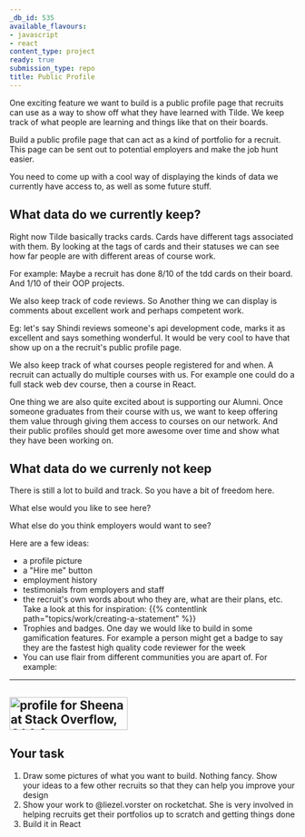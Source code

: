 ```yaml
---
_db_id: 535
available_flavours:
- javascript
- react
content_type: project
ready: true
submission_type: repo
title: Public Profile
---
```


One exciting feature we want to build is a public profile page that recruits can use as a way to show off what they have learned with Tilde. We keep track of what people are learning and things like that on their boards.

Build a public profile page that can act as a kind of portfolio for a recruit. This page can be sent out to potential employers and make the job hunt easier.

You need to come up with a cool way of displaying the kinds of data we currently have access to, as well as some future stuff.

## What data do we currently keep?

Right now Tilde basically tracks cards. Cards have different tags associated with them.
By looking at the tags of cards and their statuses we can see how far people are with different areas of course work.

For example: Maybe a recruit has done 8/10 of the tdd cards on their board. And 1/10 of their OOP projects.

We also keep track of code reviews. So Another thing we can display is comments about excellent work and perhaps competent work.

Eg: let's say Shindi reviews someone's api development code, marks it as excellent and says something wonderful. It would be very cool to have that show up on a the recruit's public profile page.

We also keep track of what courses people registered for and when. A recruit can actually do multiple courses with us. For example one could do a full stack web dev course, then a course in React.

One thing we are also quite excited about is supporting our Alumni. Once someone graduates from their course with us, we want to keep offering them value through giving them access to courses on our network. And their public profiles should get more awesome over time and show what they have been working on.

## What data do we currenly not keep

There is still a lot to build and track. So you have a bit of freedom here.

What else would you like to see here?

What else do you think employers would want to see?

Here are a few ideas:

- a profile picture
- a "Hire me" button
- employment history
- testimonials from employers and staff
- the recruit's own words about who they are, what are their plans, etc. Take a look at this for inspiration: {{% contentlink path="topics/work/creating-a-statement" %}}
- Trophies and badges. One day we would like to build in some gamification features. For example a person might get a badge to say they are the fastest high quality code reviewer for the week
- You can use flair from different communities you are apart of. For example:

---

## <a href="https://stackoverflow.com/users/742082/sheena"><img src="https://stackoverflow.com/users/flair/742082.png" width="208" height="58" alt="profile for Sheena at Stack Overflow, Q&amp;A for professional and enthusiast programmers" title="profile for Sheena at Stack Overflow, Q&amp;A for professional and enthusiast programmers"></a>

## Your task

1. Draw some pictures of what you want to build. Nothing fancy. Show your ideas to a few other recruits so that they can help you improve your design
2. Show your work to @liezel.vorster on rocketchat. She is very involved in helping recruits get their portfolios up to scratch and getting things done
3. Build it in React